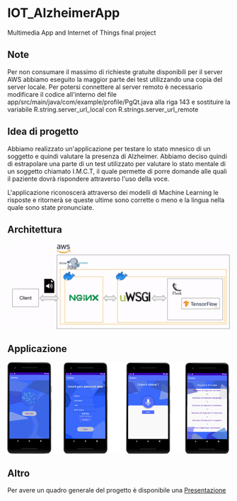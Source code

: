 # IOT_AlzheimerApp

Multimedia App and Internet of Things final project

## Note

Per non consumare il massimo di richieste gratuite disponibili per il server AWS abbiamo eseguito la maggior parte dei test utilizzando una copia del server locale.
Per potersi connettere al server remoto è necessario modificare il codice all'interno del file app/src/main/java/com/example/profile/PgQt.java alla riga 143 e sostituire la variabile R.string.server_url_local con R.strings.server_url_remote

## Idea di progetto

Abbiamo realizzato un'applicazione per testare lo stato mnesico di un soggetto e quindi valutare la presenza di Alzheimer.
Abbiamo deciso quindi di estrapolare una parte di un test utilizzato per valutare lo stato mentale di un soggetto chiamato I.M.C.T, il quale permette di porre domande alle quali il paziente dovrà rispondere attraverso l'uso della voce.

L'applicazione riconoscerà attraverso dei modelli di Machine Learning le risposte e ritornerà se queste ultime sono corrette o meno e la lingua nella quale sono state pronunciate.

## Architettura

![Architettura](./Presentation/Architettura.png)

## Applicazione

![Applicazione](./Presentation/Demo.png)

## Altro

Per avere un quadro generale del progetto è disponibile una [Presentazione](Presentation\IOT_Project.pdf)